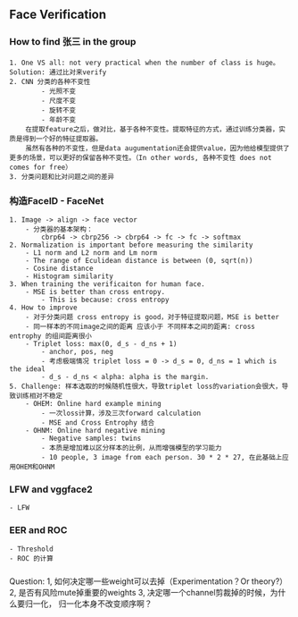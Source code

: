 ## Face Verification

### How to find 张三 in the group
	1. One VS all: not very practical when the number of class is huge。 Solution: 通过比对来verify
	2. CNN 分类的各种不变性
			- 光照不变
			- 尺度不变
			- 旋转不变
			- 年龄不变
		在提取feature之后，做对比，基于各种不变性。提取特征的方式，通过训练分类器，实质是得到一个好的特征提取器。
		虽然有各种的不变性，但是data augumentation还会提供value，因为他给模型提供了更多的场景，可以更好的保留各种不变性。（In other words, 各种不变性 does not comes for free）
	3. 分类问题和比对问题之间的差异


### 构造FaceID - FaceNet 
	1. Image -> align -> face vector
		- 分类器的基本架构：
			cbrp64 -> cbrp256 -> cbrp64 -> fc -> fc -> softmax
	2. Normalization is important before measuring the similarity
		- L1 norm and L2 norm and Lm norm 
		- The range of Eculidean distance is between (0, sqrt(n))
		- Cosine distance
		- Histogram similarity
	3. When training the verificaiton for human face.
		- MSE is better than cross entropy. 
			- This is because: cross entropy 
	4. How to improve
		- 对于分类问题 cross entropy is good，对于特征提取问题，MSE is better
		- 同一样本的不同image之间的距离 应该小于 不同样本之间的距离: cross entrophy 的组间距离很小
		- Triplet loss: max(0, d_s - d_ns + 1)
			- anchor, pos, neg
			- 考虑极端情况 triplet loss = 0 -> d_s = 0, d_ns = 1 which is the ideal
			- d_s - d_ns < alpha: alpha is the margin. 
	5. Challenge: 样本选取的时候随机性很大，导致triplet loss的variation会很大，导致训练相对不稳定
		- OHEM: Online hard example mining
			- 一次loss计算，涉及三次forward calculation
			- MSE and Cross Entrophy 结合
		- OHNM: Online hard negative mining
			- Negative samples: twins
			- 本质是增加难以区分样本的比例，从而增强模型的学习能力
			- 10 people, 3 image from each person. 30 * 2 * 27, 在此基础上应用OHEM和OHNM

### LFW and vggface2
	- LFW

### EER and ROC	
	- Threshold
	- ROC 的计算




###
Question:
1, 如何决定哪一些weight可以去掉（Experimentation？Or theory?）
2, 是否有风险mute掉重要的weights
3, 决定哪一个channel剪裁掉的时候，为什么要归一化， 归一化本身不改变顺序啊？




